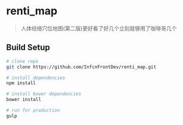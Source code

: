 # renti_map

> 人体经络穴位地图(第二版)更好看了好几个立刻就够用了咖啡哥几个

## Build Setup

``` bash
# clone repo
git clone https://github.com/InfcnFrontDev/renti_map.git

# install dependencies
npm install

# install bower dependencies
bower install

# run for production
gulp
```